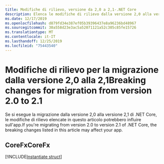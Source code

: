 ```yaml
---
title: Modifiche di rilievo, versione da 2,0 a 2,1-.NET Core
description: Elenca le modifiche di rilievo dalla versione 2,0 alla versione 2,1 di .NET Core.
ms.date: 12/17/2019
ms.openlocfilehash: d879fd34e387ef05b39396437e8a96236bd48967
ms.sourcegitcommit: 30a558d23e3ac5a52071121a52c305c85fe15726
ms.translationtype: MT
ms.contentlocale: it-IT
ms.lasthandoff: 12/25/2019
ms.locfileid: "75443540"
---
```

# <a name="breaking-changes-for-migration-from-version-20-to-21"></a><span data-ttu-id="227d9-103">Modifiche di rilievo per la migrazione dalla versione 2,0 alla 2,1</span><span class="sxs-lookup"><span data-stu-id="227d9-103">Breaking changes for migration from version 2.0 to 2.1</span></span>

<span data-ttu-id="227d9-104">Se si esegue la migrazione dalla versione 2,0 alla versione 2,1 di .NET Core, le modifiche di rilievo elencate in questo articolo potrebbero influire sull'app.</span><span class="sxs-lookup"><span data-stu-id="227d9-104">If you're migrating from version 2.0 to version 2.1 of .NET Core, the breaking changes listed in this article may affect your app.</span></span>

## <a name="corefx"></a><span data-ttu-id="227d9-105">CoreFx</span><span class="sxs-lookup"><span data-stu-id="227d9-105">CoreFx</span></span>

[!INCLUDE[Instantiate struct](~/includes/core-changes/corefx/2.1/instantiate-struct.md)]
